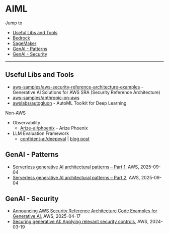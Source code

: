 # AIML

Jump to
- [Useful Libs and Tools](#useful-libs-and-tools)
- [Bedrock](../Bedrock/README.md)
- [SageMaker](../SageMaker/)
- [GenAI - Patterns](#genai---patterns)
- [GenAI - Security](#genai---security)

---

## Useful Libs and Tools
- [aws-samples/aws-security-reference-architecture-examples](https://github.com/aws-samples/aws-security-reference-architecture-examples/tree/main/aws_sra_examples/solutions/genai) - Generative AI Solutions for AWS SRA (Security Reference Architecture)
- [aws-samples/anthropic-on-aws](https://github.com/aws-samples/anthropic-on-aws)
- [awslabs/autogluon](https://github.com/awslabs/autogluon) - AutoML Toolkit for Deep Learning

Non-AWS
- Observability
    - [Arize-ai/phoenix](https://github.com/Arize-ai/phoenix) - Arize Phoenix
- LLM Evaluation Framework
    - [confident-ai/deepeval](https://github.com/confident-ai/deepeval) | [blog post](https://www.confident-ai.com/blog/how-to-build-an-llm-evaluation-framework-from-scratch)


## GenAI - Patterns
- [Serverless generative AI architectural patterns – Part 1](https://aws.amazon.com/blogs/compute/serverless-generative-ai-architectural-patterns/), AWS, 2025-09-04
- [Serverless generative AI architectural patterns – Part 2](https://aws.amazon.com/blogs/compute/part-2-serverless-generative-ai-architectural-patterns/), AWS, 2025-09-04


## GenAI - Security
- [Announcing AWS Security Reference Architecture Code Examples for Generative AI](https://aws.amazon.com/blogs/security/announcing-aws-security-reference-architecture-code-examples-for-generative-ai/), AWS, 2025-04-17
- [Securing generative AI: Applying relevant security controls](https://aws.amazon.com/blogs/security/securing-generative-ai-applying-relevant-security-controls/), AWS, 2024-03-19
